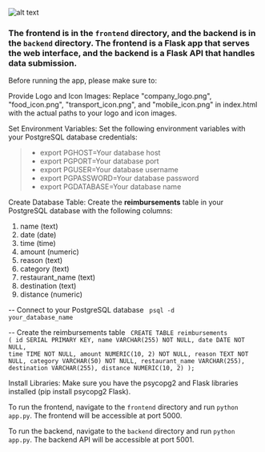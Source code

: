![alt text](sample-1.png)

### The frontend is in the `frontend` directory, and the backend is in the `backend` directory. The frontend is a Flask app that serves the web interface, and the backend is a Flask API that handles data submission.

Before running the app, please make sure to:

Provide Logo and Icon Images: Replace "company_logo.png", "food_icon.png", "transport_icon.png", and "mobile_icon.png" in index.html with the actual paths to your logo and icon images.

Set Environment Variables: Set the following environment variables with your PostgreSQL database credentials:

>- export PGHOST=Your database host
>- export PGPORT=Your database port
>- export PGUSER=Your database username
>- export PGPASSWORD=Your database password
>- export PGDATABASE=Your database name

Create Database Table: Create the **reimbursements** table in your PostgreSQL database with the following columns:


1. name (text)
2. date (date)
3. time (time)
4. amount (numeric)
5. reason (text)
6. category (text)
7. restaurant_name (text)
8. destination (text)
9. distance (numeric)


-- Connect to your PostgreSQL database
<code>
psql -d your_database_name
</code>


-- Create the reimbursements table
<code>
CREATE TABLE reimbursements (
    id SERIAL PRIMARY KEY,
    name VARCHAR(255) NOT NULL,
    date DATE NOT NULL,
    time TIME NOT NULL,
    amount NUMERIC(10, 2) NOT NULL,
    reason TEXT NOT NULL,
    category VARCHAR(50) NOT NULL,
    restaurant_name VARCHAR(255),
    destination VARCHAR(255),
    distance NUMERIC(10, 2)
);
</code>


Install Libraries: Make sure you have the psycopg2 and Flask libraries installed (pip install psycopg2 Flask).

To run the frontend, navigate to the `frontend` directory and run `python app.py`. The frontend will be accessible at port 5000.

To run the backend, navigate to the `backend` directory and run `python app.py`. The backend API will be accessible at port 5001.
